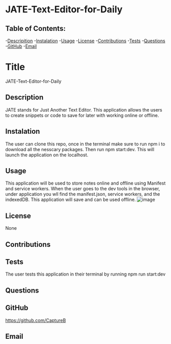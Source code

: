 # JATE-Text-Editor-for-Daily

## Table of Contents: 
-[Descripition](#Description)
    -[Instalation](#Instalation)
    -[Usage](#Usage)
    -[License](#License)
    -[Contributions](#Contributions)
    -[Tests](#Tests)
    -[Questions](#Questions)
    -[GitHub](#GitHub)
    -[Email](#Email)
    
#  Title 
JATE-Text-Editor-for-Daily

##  Description
JATE stands for Just Another Text Editor. This application allows the users to create snippets or code to save for later with working online or offline.

## Instalation
The user can clone this repo, once in the terminal make sure to run npm i to download all the nesscary packages. Then run npm start:dev. This will launch the application on the localhost.

## Usage
This application will be used to store notes online and offline using Manifest and service workers. When the user goes to the dev tools in the browser, under application you wll find the manifest.json, service workers, and the indexedDB. This application will save and can be used offline.
![image](https://user-images.githubusercontent.com/114364879/225232212-16920a4c-43e9-4906-8131-b47768a5b335.png)


## License
None

## Contributions


## Tests
The user tests this application in their terminal by running npm run start:dev

## Questions


## GitHub 
https://github.com/CaptureB

## Email
